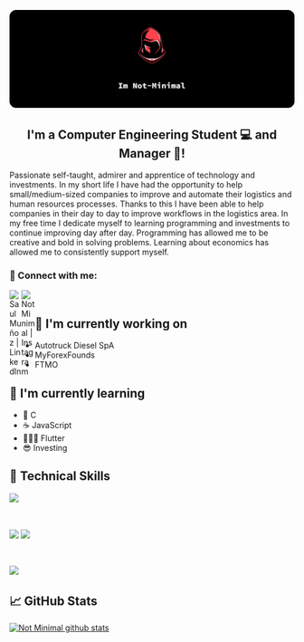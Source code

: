 <p align="center">
  <a href="https://www.google.cl" target="_blank" rel="noreferrer"><img src="https://raw.githubusercontent.com/Not-Minimal/Not-Minimal/main/Assets/Back%20GitHub%20(1).png" alt="my banner"></a>
</p>

<h2 align="center">
I'm a Computer Engineering Student 💻 and Manager 🎨!
</h2> 

Passionate self-taught, admirer and apprentice of technology and investments. In my short life I have had the opportunity to help small/medium-sized companies to improve and automate their logistics and human resources processes. Thanks to this I have been able to help companies in their day to day to improve workflows in the logistics area.
In my free time I dedicate myself to learning programming and investments to continue improving day after day. Programming has allowed me to be creative and bold in solving problems.
Learning about economics has allowed me to consistently support myself.

### 🤝 Connect with me:

<a href="https://www.linkedin.com/in/saul-munoz/"><img align="left" src="https://raw.githubusercontent.com/yushi1007/yushi1007/main/images/linkedin.svg" alt="Saul Muñoz | LinkedIn" width="21px"/></a>
<a href="https://www.instagram.com/nottminimal/"><img align="left" src="https://raw.githubusercontent.com/yushi1007/yushi1007/main/images/instagram.svg" alt="Not Minimal | Instagram" width="24px"/></a>
</br>

## 🔭 I'm currently working on

- Autotruck Diesel SpA
- MyForexFounds
- FTMO

## 🌱 I'm currently learning

- 📱 C
- ☕️ JavaScript
- 🧑🏻‍💻 Flutter
- 😎 Investing

## 💼 Technical Skills

![](https://img.shields.io/badge/Code-Programing-informational?style=flat&logo=c&color=F7DF1E)

</br>

![](https://img.shields.io/badge/Style-styled--components-informational?style=flat&logo=styled-components&color=DB7093)
![](https://img.shields.io/badge/Style-Material--UI-informational?style=flat&logo=Material-UI&color=0081CB)

</br>

![](https://img.shields.io/badge/Tools-Figma-informational?style=flat&logo=Figma&color=F24E1E)

## 📈 GitHub Stats 

[![Not Minimal github stats](https://github-readme-stats.vercel.app/api?username=Not-Minimal)](https://github.com/Not-Minimal)

